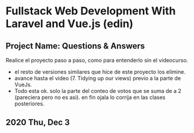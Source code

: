 
# Fullstack Web Development With Laravel and Vue.js (edin)
## Project Name: Questions & Answers


Realice el proyecto paso a paso, como para entenderlo sin el videocurso.

- el resto de versiones similares que hice de este proyecto los elimine.
- avance hasta el video (7. Tidying up our views) previo a la parte de VueJs.
- Todo esta ok. solo la parte del conteo de votos que se suma de a 2 (pareciera pero no es asi). en fin ojala lo corrija en las clases posteriores.

## 2020 Thu, Dec 3